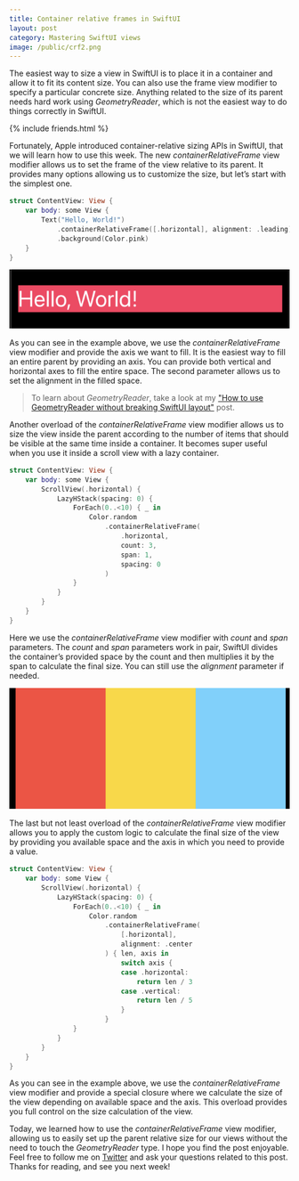 ```yaml
---
title: Container relative frames in SwiftUI
layout: post
category: Mastering SwiftUI views
image: /public/crf2.png
---
```


The easiest way to size a view in SwiftUI is to place it in a container and allow it to fit its content size. You can also use the frame view modifier to specify a particular concrete size. Anything related to the size of its parent needs hard work using *GeometryReader*, which is not the easiest way to do things correctly in SwiftUI.

{% include friends.html %}

Fortunately, Apple introduced container-relative sizing APIs in SwiftUI, that we will learn how to use this week. The new *containerRelativeFrame* view modifier allows us to set the frame of the view relative to its parent. It provides many options allowing us to customize the size, but let’s start with the simplest one.

```swift
struct ContentView: View {
    var body: some View {
        Text("Hello, World!")
            .containerRelativeFrame([.horizontal], alignment: .leading)
            .background(Color.pink)
    }
}
```

![container-relative-frame](/public/crf1.png)

As you can see in the example above, we use the *containerRelativeFrame* view modifier and provide the axis we want to fill. It is the easiest way to fill an entire parent by providing an axis. You can provide both vertical and horizontal axes to fill the entire space. The second parameter allows us to set the alignment in the filled space.

> To learn about *GeometryReader*, take a look at my ["How to use GeometryReader without breaking SwiftUI layout"](/2020/11/04/how-to-use-geometryreader-without-breaking-swiftui-layout/) post.

Another overload of the *containerRelativeFrame* view modifier allows us to size the view inside the parent according to the number of items that should be visible at the same time inside a container. It becomes super useful when you use it inside a scroll view with a lazy container.

```swift
struct ContentView: View {
    var body: some View {
        ScrollView(.horizontal) {
            LazyHStack(spacing: 0) {
                ForEach(0..<10) { _ in
                    Color.random
                        .containerRelativeFrame(
                            .horizontal,
                            count: 3,
                            span: 1,
                            spacing: 0
                        )
                }
            }
        }
    }
}
```

Here we use the *containerRelativeFrame* view modifier with *count* and *span* parameters. The *count* and *span* parameters work in pair, SwiftUI divides the container’s provided space by the count and then multiplies it by the span to calculate the final size. You can still use the *alignment* parameter if needed.

![container-relative-frame](/public/crf2.png)

The last but not least overload of the *containerRelativeFrame* view modifier allows you to apply the custom logic to calculate the final size of the view by providing you available space and the axis in which you need to provide a value.

```swift
struct ContentView: View {
    var body: some View {
        ScrollView(.horizontal) {
            LazyHStack(spacing: 0) {
                ForEach(0..<10) { _ in
                    Color.random
                        .containerRelativeFrame(
                            [.horizontal],
                            alignment: .center
                        ) { len, axis in
                            switch axis {
                            case .horizontal:
                                return len / 3
                            case .vertical:
                                return len / 5
                            }
                        }
                }
            }
        }
    }
}
```

As you can see in the example above, we use the *containerRelativeFrame* view modifier and provide a special closure where we calculate the size of the view depending on available space and the axis. This overload provides you full control on the size calculation of the view.

 Today, we learned how to use the *containerRelativeFrame* view modifier, allowing us to easily set up the parent relative size for our views without the need to touch the *GeometryReader* type. I hope you find the post enjoyable. Feel free to follow me on [Twitter](https://twitter.com/mecid) and ask your questions related to this post. Thanks for reading, and see you next week!
